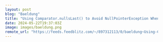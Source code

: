 ```yaml
---
layout: post
blog: "Baeldung"
title: "Using Comparator.nullsLast() to Avoid NullPointerException When Sorting"
date: 2024-05-22T19:37:03Z
image: images/baeldung.png
remote_url: "https://feeds.feedblitz.com/~/897312113/0/baeldung~Using-ComparatornullsLast-to-Avoid-NullPointerException-When-Sorting"
---
```

